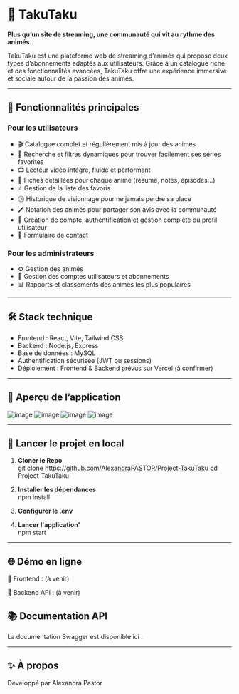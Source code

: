 # 🎥 TakuTaku

**Plus qu’un site de streaming, une communauté qui vit au rythme des animés.**

TakuTaku est une plateforme web de streaming d’animés qui propose deux types d’abonnements adaptés aux utilisateurs. Grâce à un catalogue riche et des fonctionnalités avancées, TakuTaku offre une expérience immersive et sociale autour de la passion des animés.

---

## 🚀 Fonctionnalités principales

### Pour les utilisateurs

- 🎬 Catalogue complet et régulièrement mis à jour des animés
- 🔎 Recherche et filtres dynamiques pour trouver facilement ses séries favorites
- 📺 Lecteur vidéo intégré, fluide et performant
- 📝 Fiches détaillées pour chaque animé (résumé, notes, épisodes...)
- ⭐ Gestion de la liste des favoris
- 🕒 Historique de visionnage pour ne jamais perdre sa place
- 🖊️ Notation des animés pour partager son avis avec la communauté
- 👤 Création de compte, authentification et gestion complète du profil utilisateur
- 💬 Formulaire de contact

### Pour les administrateurs

- ⚙️ Gestion des animés
- 👥 Gestion des comptes utilisateurs et abonnements
- 📊 Rapports et classements des animés les plus populaires

---

## 🛠️ Stack technique

- Frontend : React, Vite, Tailwind CSS  
- Backend : Node.js, Express  
- Base de données : MySQL  
- Authentification sécurisée (JWT ou sessions)  
- Déploiement : Frontend & Backend prévus sur Vercel (à confirmer)

---

## 📸 Aperçu de l’application

![image](https://github.com/user-attachments/assets/54e7be6a-a7d1-4f86-b7ec-1bca9ee74c3a)
![image](https://github.com/user-attachments/assets/57113b9b-7a4f-45c5-ac90-c379d52f755d)
![image](https://github.com/user-attachments/assets/889a2405-9e2f-45fd-a9d7-05eae6f328b7)
![image](https://github.com/user-attachments/assets/fc5d76aa-9807-45b8-805a-f3fc0f2b96aa)

---

## 🧪 Lancer le projet en local

1. **Cloner le Repo**  
git clone https://github.com/AlexandraPASTOR/Project-TakuTaku
cd Project-TakuTaku

2. **Installer les dépendances**  
npm install

3. **Configurer le .env**  

4. **Lancer l'application'**  
npm start

---

## 🌐 Démo en ligne  

🔹 Frontend : (à venir)

🔹 Backend API : (à venir)

## 📚 Documentation API  

La documentation Swagger est disponible ici :

---

## ✨ À propos

Développé par Alexandra Pastor





